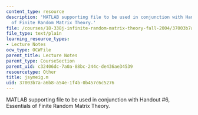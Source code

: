 ```yaml
---
content_type: resource
description: 'MATLAB supporting file to be used in conjunction with Handout #6, Essentials
  of Finite Random Matrix Theory.'
file: /courses/18-338j-infinite-random-matrix-theory-fall-2004/37003b7aa6b8a54e1f4b0b457c6c5276_jsymeig.m
file_type: text/plain
learning_resource_types:
- Lecture Notes
ocw_type: OCWFile
parent_title: Lecture Notes
parent_type: CourseSection
parent_uid: c32406dc-7a0a-88bc-244c-de436ae34539
resourcetype: Other
title: jsymeig.m
uid: 37003b7a-a6b8-a54e-1f4b-0b457c6c5276
---
```

MATLAB supporting file to be used in conjunction with Handout #6, Essentials of Finite Random Matrix Theory.

